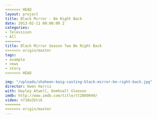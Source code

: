 ```yaml
---
<<<<<<< HEAD
layout: project
title: Black Mirror - Be Right Back
date: 2013-02-11 00:00:00 Z
categories:
- Television
- All
=======
title: Black Mirror Season Two Be Right Back
>>>>>>> origin/master
tags:
- example
- news
- story
<<<<<<< HEAD

img: "/uploads/shaheen-baig-casting-black-mirror-be-right-back.jpg"
director: Owen Harris
with: Hayley Atwell, Domhnall Gleeson
imdb: http://www.imdb.com/title/tt2089049/
video: n718o2btik
=======
>>>>>>> origin/master
---
```


